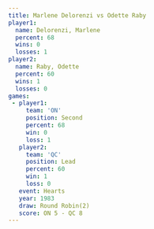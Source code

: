 ```yaml
---
title: Marlene Delorenzi vs Odette Raby
player1:                  
  name: Delorenzi, Marlene
  percent: 68             
  wins: 0                 
  losses: 1               
player2:                  
  name: Raby, Odette      
  percent: 60             
  wins: 1                 
  losses: 0               
games:
 - player1:          
     team: 'ON'      
     position: Second
     percent: 68     
     win: 0          
     loss: 1         
   player2:        
     team: 'QC'    
     position: Lead
     percent: 60   
     win: 1        
     loss: 0       
   event: Hearts       
   year: 1983          
   draw: Round Robin(2)
   score: ON 5 - QC 8  
---
```

